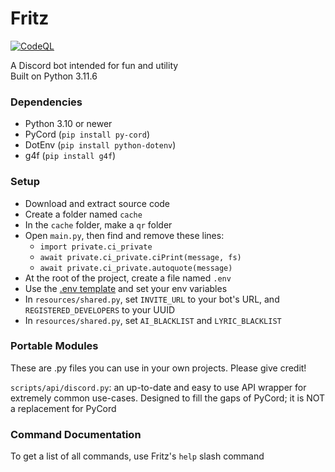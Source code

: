 # Fritz

[![CodeQL](https://github.com/psychon-night/Fritz-for-Discord/actions/workflows/codeql.yml/badge.svg)](https://github.com/psychon-night/Fritz-for-Discord/actions/workflows/codeql.yml)

A Discord bot intended for fun and utility\
Built on Python 3.11.6

### Dependencies
- Python 3.10 or newer
- PyCord (`pip install py-cord`)
- DotEnv (`pip install python-dotenv`)
- g4f (`pip install g4f`)

### Setup
- Download and extract source code
- Create a folder named `cache`
- In the `cache` folder, make a `qr` folder
- Open `main.py`, then find and remove these lines:
  - `import private.ci_private`
  - `await private.ci_private.ciPrint(message, fs)`
  - `await private.ci_private.autoquote(message)`
- At the root of the project, create a file named `.env`
- Use the [.env template](https://github.com/psychon-night/Fritz-for-Discord/blob/main/.env.template) and set your env variables
- In `resources/shared.py`, set `INVITE_URL` to your bot's URL, and `REGISTERED_DEVELOPERS` to your UUID
- In `resources/shared.py`, set `AI_BLACKLIST` and `LYRIC_BLACKLIST`

### Portable Modules

These are .py files you can use in your own projects. Please give credit!

`scripts/api/discord.py`: an up-to-date and easy to use API wrapper for extremely common use-cases. Designed to fill the gaps of PyCord; it is NOT a replacement for PyCord

### Command Documentation

To get a list of all commands, use Fritz's `help` slash command
